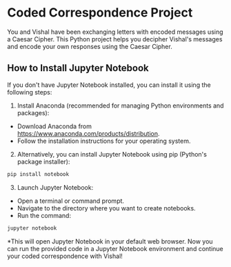# Coded Correspondence Project

You and Vishal have been exchanging letters with encoded messages using a Caesar Cipher. This Python project helps you decipher Vishal's messages and encode your own responses using the Caesar Cipher.

## How to Install Jupyter Notebook
If you don't have Jupyter Notebook installed, you can install it using the following steps:

1. Install Anaconda (recommended for managing Python environments and packages):

* Download Anaconda from https://www.anaconda.com/products/distribution.
* Follow the installation instructions for your operating system.
2. Alternatively, you can install Jupyter Notebook using pip (Python's package installer):

```bash
pip install notebook
```
3. Launch Jupyter Notebook:

* Open a terminal or command prompt.
* Navigate to the directory where you want to create notebooks.
* Run the command:
```bash
jupyter notebook
```
*This will open Jupyter Notebook in your default web browser.
Now you can run the provided code in a Jupyter Notebook environment and continue your coded correspondence with Vishal!





